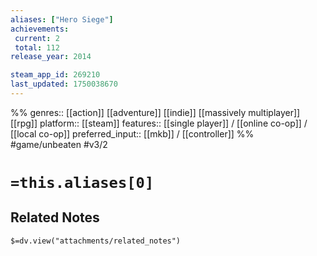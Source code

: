 ```yaml
---
aliases: ["Hero Siege"]
achievements:
 current: 2
 total: 112
release_year: 2014

steam_app_id: 269210
last_updated: 1750038670
---
```

%%
genres:: [[action]] [[adventure]] [[indie]] [[massively multiplayer]] [[rpg]]
platform:: [[steam]]
features:: [[single player]] / [[online co-op]] / [[local co-op]]
preferred_input:: [[mkb]] / [[controller]]
%%
#game/unbeaten
#v3/2

# `=this.aliases[0]`
## Related Notes
`$=dv.view("attachments/related_notes")`